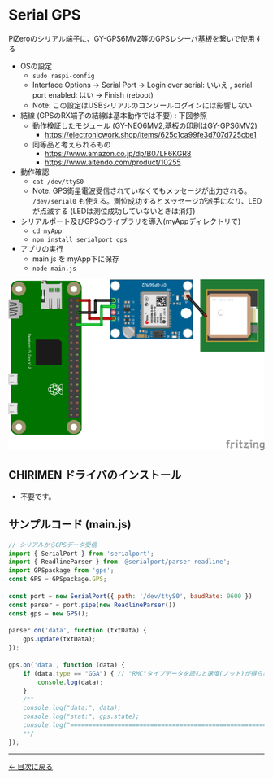 # Serial GPS

PiZeroのシリアル端子に、GY-GPS6MV2等のGPSレシーバ基板を繋いで使用する

* OSの設定
  * ```sudo raspi-config```
  * Interface Options -> Serial Port -> Login over serial: いいえ , serial port enabled: はい -> Finish (reboot)
  * Note: この設定はUSBシリアルのコンソールログインには影響しない
* 結線 (GPSのRX端子の結線は基本動作では不要) : 下図参照
  * 動作検証したモジュール (GY-NEO6MV2,基板の印刷はGY-GPS6MV2)
    * https://electronicwork.shop/items/625c1ca99fe3d707d725cbe1
  * 同等品と考えられるもの
    * https://www.amazon.co.jp/dp/B07LF6KGR8
    * https://www.aitendo.com/product/10255
* 動作確認
  * ```cat /dev/ttyS0```
  * Note: GPS衛星電波受信されていなくてもメッセージが出力される。 ```/dev/serial0``` も使える。測位成功するとメッセージが派手になり、LEDが点滅する (LEDは測位成功していないときは消灯)
* シリアルポート及びGPSのライブラリを導入(myAppディレクトリで)
  * ```cd myApp```
  * ```npm install serialport gps```
* アプリの実行
  * main.js を myApp下に保存
  * ```node main.js```

![GY-NEO6MV2.png](GY-NEO6MV2.png)

## CHIRIMEN ドライバのインストール

- 不要です。

## サンプルコード (main.js)

```javascript
// シリアルからGPSデータ受信
import { SerialPort } from 'serialport';
import { ReadlineParser } from '@serialport/parser-readline';
import GPSpackage from 'gps';
const GPS = GPSpackage.GPS;

const port = new SerialPort({ path: '/dev/ttyS0', baudRate: 9600 })
const parser = port.pipe(new ReadlineParser())
const gps = new GPS();

parser.on('data', function (txtData) {
    gps.update(txtData);
});

gps.on('data', function (data) {
    if (data.type == "GGA") { // "RMC"タイプデータを読むと速度(ノット)が得られる
        console.log(data);
    }
    /** 
    console.log("data:", data);
    console.log("stat:", gps.state);
    console.log("==============================================================");
    **/
});
```


---
[← 目次に戻る](../index.md)
